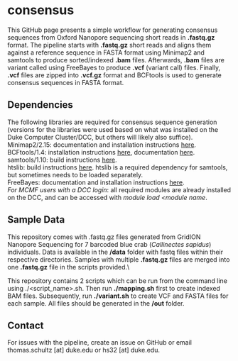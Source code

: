 # consensus
This GitHub page presents a simple workflow for generating consensus sequences from Oxford Nanopore sequencing short reads in **.fastq.gz** format. The pipeline starts with **.fastq.gz** short reads and aligns them against a reference sequence in FASTA format using Minimap2 and samtools to produce sorted/indexed **.bam** files. Afterwards, **.bam** files are variant called using FreeBayes to produce **.vcf** (variant call) files. Finally, **.vcf** files are zipped into **.vcf.gz** format and BCFtools is used to generate consensus sequences in FASTA format.

## Dependencies
The following libraries are required for consensus sequence generation (versions for the libraries were used based on what was installed on the Duke Computer Cluster/DCC, but others will likely also suffice).\
Minimap2/2.15: documentation and installation instructions [here](https://github.com/lh3/minimap2).\
BCFtools/1.4: installation instructions [here](https://samtools.github.io/bcftools/howtos/install.html), documentation [here](https://samtools.github.io/bcftools/bcftools.html).\
samtools/1.10: build instructions [here](https://github.com/samtools/samtools).\
htslib: build instructions [here](https://github.com/samtools/htslib). htslib is a required dependency for samtools, but sometimes needs to be loaded separately.\
FreeBayes: documentation and installation instructions [here](https://github.com/freebayes/freebayes).\
*For MCMF users with a DCC login*: all required modules are already installed on the DCC, and can be accessed with *module load <module name*.

## Sample Data
This repository comes with .fastq.gz files generated from GridION Nanopore Sequencing for 7 barcoded blue crab (*Callinectes sapidus*) individuals. Data is available in the **/data** folder with fastq files within their respective directories. Samples with multiple **.fastq.gz** files are merged into one **.fastq.gz** file in the scripts provided.\

This repository contains 2 scripts which can be run from the command line using ./<script_name>.sh. Then run **./mapping.sh** first to create indexed BAM files. Subsequently, run **./variant.sh** to create VCF and FASTA files for each sample. All files should be generated in the **/out** folder. 

## Contact
For issues with the pipeline, create an issue on GitHub or email thomas.schultz [at] duke.edu or hs32 [at] duke.edu.
